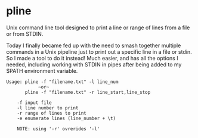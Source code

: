 # pline
Unix command line tool designed to print a line or range of lines from a file or from STDIN.


Today I finally became fed up with the need to smash together multiple commands
in a Unix pipeline just to
print out a specific line in a file or stdin.  So I made a tool to do it
instead!  Much easier, and has all the options I needed, including working with
STDIN in pipes after being added to my $PATH environment variable.

```
Usage: pline -f "filename.txt" -l line_num
            ~or~
       pline -f "filename.txt" -r line_start,line_stop

    -f input file
    -l line number to print
    -r range of lines to print
    -e enumerate lines (line_number + \t)

    NOTE: using '-r' ovrerides '-l'
```


